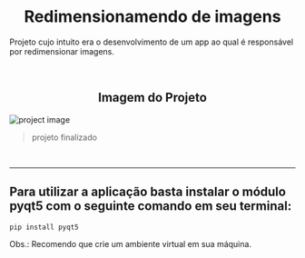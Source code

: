 <h1 align='center'>Redimensionamendo de imagens</h1>

<p>Projeto cujo intuito era o desenvolvimento de um app ao qual é responsável por redimensionar imagens.</p>

<br>

<h2 align='center'> Imagem do Projeto </h2>

![project image](./image/image_project.png)

>projeto finalizado

<br>

<hr>

<h2>
Para utilizar a aplicação basta instalar o módulo pyqt5 com o seguinte comando em seu terminal:
</h2>

```
pip install pyqt5
```

<p>Obs.: Recomendo que crie um ambiente virtual em sua máquina.</p>

